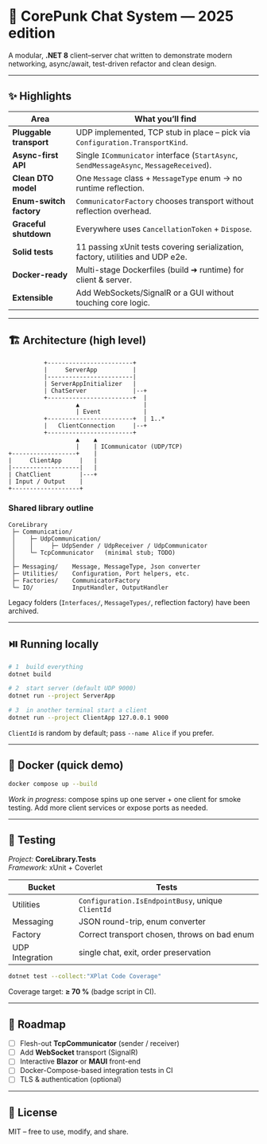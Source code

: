 # 💬 CorePunk Chat System — 2025 edition

A modular, **.NET 8** client–server chat written to demonstrate modern
networking, async/await, test-driven refactor and clean design.

---

## ✨ Highlights

| Area | What you’ll find |
|------|------------------|
| **Pluggable transport** | UDP implemented, TCP stub in place – pick via `Configuration.TransportKind`. |
| **Async-first API** | Single `ICommunicator` interface (`StartAsync`, `SendMessageAsync`, `MessageReceived`). |
| **Clean DTO model** | One `Message` class + `MessageType` enum → no runtime reflection. |
| **Enum-switch factory** | `CommunicatorFactory` chooses transport without reflection overhead. |
| **Graceful shutdown** | Everywhere uses `CancellationToken` + `Dispose`. |
| **Solid tests** | 11 passing xUnit tests covering serialization, factory, utilities and UDP e2e. |
| **Docker-ready** | Multi-stage Dockerfiles (build ➜ runtime) for client & server. |
| **Extensible** | Add WebSockets/SignalR or a GUI without touching core logic. |

---

## 🏗️ Architecture (high level)

```text
          +------------------------+
          |     ServerApp          |
          |------------------------|
          | ServerAppInitializer   |
          | ChatServer             |--+
          +------------------------+  |
                   ▲                  |
                   | Event            |
          +------------------------+  | 1..*
          |   ClientConnection     |--+
          +------------------------+
                   ▲    ▲
                   |    | ICommunicator (UDP/TCP)
+------------------+    |
|     ClientApp     |   |
|-------------------|   |
| ChatClient        |---+
| Input / Output    |
+-------------------+
```

### Shared library outline

```
CoreLibrary
 ├─ Communication/
 │    ├─ UdpCommunication/
 │    │     ├─ UdpSender / UdpReceiver / UdpCommunicator
 │    └─ TcpCommunicator   (minimal stub; TODO)
 │
 ├─ Messaging/    Message, MessageType, Json converter
 ├─ Utilities/    Configuration, Port helpers, etc.
 ├─ Factories/    CommunicatorFactory
 └─ IO/           InputHandler, OutputHandler
```

Legacy folders (`Interfaces/`, `MessageTypes/`, reflection factory) have
been archived.

---

## ⏯️ Running locally

```bash
# 1  build everything
dotnet build

# 2  start server (default UDP 9000)
dotnet run --project ServerApp

# 3  in another terminal start a client
dotnet run --project ClientApp 127.0.0.1 9000
```

`ClientId` is random by default; pass `--name Alice` if you prefer.

---

## 🐳 Docker (quick demo)

```bash
docker compose up --build
```

*Work in progress*: compose spins up one server + one client for smoke
testing. Add more client services or expose ports as needed.

---

## 🧪 Testing

*Project:* **CoreLibrary.Tests**  
*Framework:* xUnit + Coverlet

| Bucket | Tests |
|--------|-------|
| Utilities | `Configuration.IsEndpointBusy`, unique `ClientId` |
| Messaging | JSON round-trip, enum converter |
| Factory | Correct transport chosen, throws on bad enum |
| UDP Integration | single chat, exit, order preservation |

```bash
dotnet test --collect:"XPlat Code Coverage"
```

Coverage target: **≥ 70 %** (badge script in CI).

---

## 🔮 Roadmap

- [ ] Flesh-out **TcpCommunicator** (sender / receiver)
- [ ] Add **WebSocket** transport (SignalR)
- [ ] Interactive **Blazor** or **MAUI** front-end
- [ ] Docker-Compose-based integration tests in CI
- [ ] TLS & authentication (optional)

---

## 📝 License

MIT – free to use, modify, and share.
